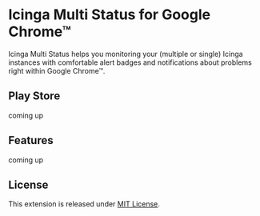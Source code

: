 # Icinga Multi Status for Google Chrome&trade;

Icinga Multi Status helps you monitoring your (multiple or single) Icinga instances with comfortable alert badges and notifications about problems right within Google Chrome&trade;.

## Play Store

coming up

## Features

coming up

## License

This extension is released under [MIT License](http://github.com/kepi/IcingaChromedStatus/blob/master/MIT-LICENSE.txt).